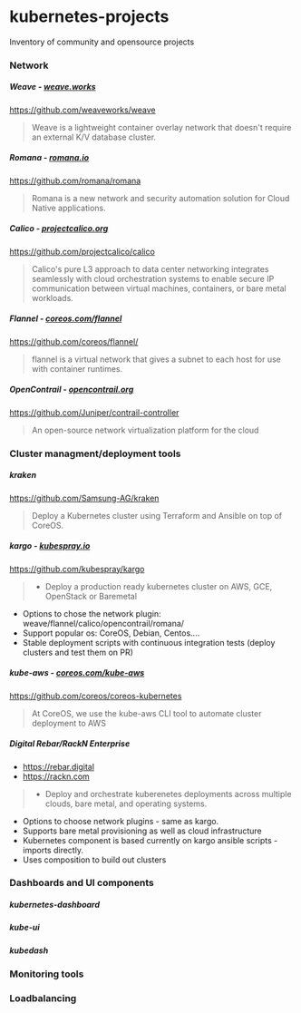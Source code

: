 # kubernetes-projects
Inventory of community and opensource projects

### Network 

##### Weave - [weave.works](https://www.weave.works/)
https://github.com/weaveworks/weave
> Weave is a lightweight container overlay network that doesn't require an external K/V database cluster.

##### Romana - [romana.io](http://romana.io/)
https://github.com/romana/romana
> Romana is a new network and security automation solution for Cloud Native applications.

##### Calico - [projectcalico.org](https://www.projectcalico.org/)
https://github.com/projectcalico/calico
> Calico's pure L3 approach to data center networking integrates seamlessly with cloud orchestration systems to enable secure IP communication between virtual machines, containers, or bare metal workloads.
 
##### Flannel - [coreos.com/flannel](https://coreos.com/flannel/)
https://github.com/coreos/flannel/
> flannel is a virtual network that gives a subnet to each host for use with container runtimes.

##### OpenContrail - [opencontrail.org](http://www.opencontrail.org/)
https://github.com/Juniper/contrail-controller
> An open-source network virtualization platform for the cloud

### Cluster managment/deployment tools

##### kraken
https://github.com/Samsung-AG/kraken

> Deploy a Kubernetes cluster using Terraform and Ansible on top of CoreOS.

##### kargo - [kubespray.io](https://doc.kubespray.io)
https://github.com/kubespray/kargo

> - Deploy a production ready kubernetes cluster on AWS, GCE, OpenStack or Baremetal
- Options to chose the network plugin: weave/flannel/calico/opencontrail/romana/
- Support popular os: CoreOS, Debian, Centos....
- Stable deployment scripts with continuous integration tests (deploy clusters and test them on PR)

##### kube-aws - [coreos.com/kube-aws](https://coreos.com/kubernetes/docs/latest/kubernetes-on-aws.html)
https://github.com/coreos/coreos-kubernetes

> At CoreOS, we use the kube-aws CLI tool to automate cluster deployment to AWS

##### Digital Rebar/RackN Enterprise
* https://rebar.digital
* https://rackn.com

> - Deploy and orchestrate kuberenetes deployments across multiple clouds, bare metal, and operating systems.
- Options to choose network plugins - same as kargo.
- Supports bare metal provisioning as well as cloud infrastructure
- Kubernetes component is based currently on kargo ansible scripts - imports directly.
- Uses composition to build out clusters


### Dashboards and UI components
##### kubernetes-dashboard
##### kube-ui
##### kubedash

### Monitoring tools

### Loadbalancing
